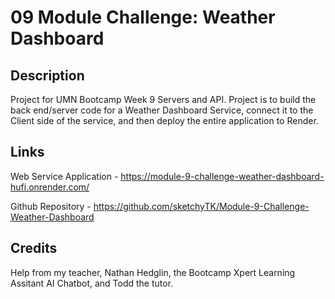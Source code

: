 # 09 Module Challenge: Weather Dashboard

## Description

Project for UMN Bootcamp Week 9 Servers and API. Project is to build the back end/server code for a Weather Dashboard Service, connect it to the Client side of the service, and then deploy the entire application to Render.

## Links

Web Service Application - https://module-9-challenge-weather-dashboard-hufi.onrender.com/

Github Repository - https://github.com/sketchyTK/Module-9-Challenge-Weather-Dashboard

## Credits

Help from my teacher, Nathan Hedglin, the Bootcamp Xpert Learning Assitant AI Chatbot, and Todd the tutor.